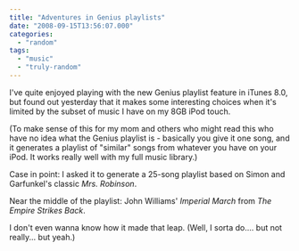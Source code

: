 ```yaml
---
title: "Adventures in Genius playlists"
date: "2008-09-15T13:56:07.000"
categories: 
  - "random"
tags: 
  - "music"
  - "truly-random"
---
```


I've quite enjoyed playing with the new Genius playlist feature in iTunes 8.0, but found out yesterday that it makes some interesting choices when it's limited by the subset of music I have on my 8GB iPod touch.

(To make sense of this for my mom and others who might read this who have no idea what the Genius playlist is - basically you give it one song, and it generates a playlist of "similar" songs from whatever you have on your iPod. It works really well with my full music library.)

Case in point: I asked it to generate a 25-song playlist based on Simon and Garfunkel's classic _Mrs. Robinson_.

Near the middle of the playlist: John Williams' _Imperial March_ from _The Empire Strikes Back_.

I don't even wanna know how it made that leap. (Well, I sorta do.... but not really... but yeah.)
